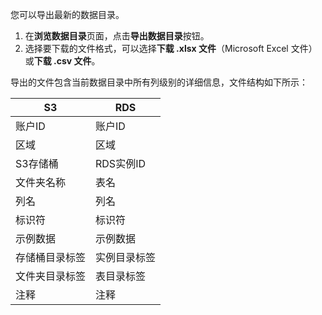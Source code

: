 您可以导出最新的数据目录。

1. 在**浏览数据目录**页面，点击**导出数据目录**按钮。
2. 选择要下载的文件格式，可以选择**下载 .xlsx 文件**（Microsoft Excel 文件）或**下载 .csv 文件**。

导出的文件包含当前数据目录中所有列级别的详细信息，文件结构如下所示：

| S3                     | RDS                    |
|-----------------------|------------------------|
| 账户ID                | 账户ID                 |
| 区域                   | 区域                   |
| S3存储桶               | RDS实例ID              |
| 文件夹名称             | 表名                   |
| 列名                   | 列名                   |
| 标识符                 | 标识符                 |
| 示例数据               | 示例数据               |
| 存储桶目录标签         | 实例目录标签           |
| 文件夹目录标签         | 表目录标签             |
| 注释                   | 注释                   |